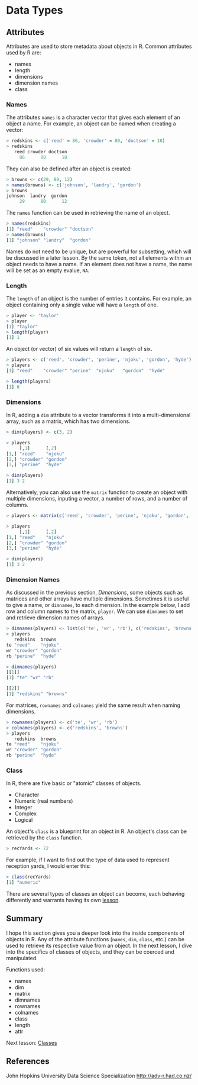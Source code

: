 # Data Types

## Attributes
Attributes are used to store metadata about objects in R. Common attributes used by R are:
* names
* length
* dimensions
* dimension names
* class

### Names
The attributes `names` is a character vector that gives each element of an object a name. For example, an object can be named when creating a vector:
```r
> redskins <- c('reed' = 86, 'crowder' = 80, 'doctson' = 18)
> redskins
   reed crowder doctson 
     86      80      18 
```
They can also be defined after an object is created:
```r
> browns <- c(29, 80, 12)
> names(browns) <- c('johnson', 'landry', 'gordon')
> browns
johnson  landry  gordon 
     29      80      12
```
The `names` function can be used in retrieving the name of an object.
```r
> names(redskins)
[1] "reed"    "crowder" "doctson"
> names(browns)
[1] "johnson" "landry"  "gordon" 
```
Names do not need to be unique, but are powerful for subsetting, which will be discussed in a later lesson. By the same token, not all elements within an object needs to have a name. If an element does not have a name, the name will be set as an empty evalue, `NA`. 

### Length
The `length` of an object is the number of entries it contains. For example, an object containing only a single value will have a `length` of one.
```r
> player <- 'taylor'
> player
[1] "taylor"
> length(player)
[1] 1
```
An object (or vector) of six values will return a `length` of six.
```r
> players <- c('reed', 'crowder', 'perine', 'njoku', 'gordon', 'hyde')
> players
[1] "reed"    "crowder" "perine"  "njoku"   "gordon"  "hyde"

> length(players)
[1] 6
```

### Dimensions
In R, adding a `dim` attribute to a vector transforms it into a multi-dimensional array, such as a matrix, which has two dimensions. 
```r
> dim(players) <- c(3, 2)

> players
     [,1]      [,2]    
[1,] "reed"    "njoku" 
[2,] "crowder" "gordon"
[3,] "perine"  "hyde"  

> dim(players)
[1] 3 2
```
Alternatively, you can also use the `matrix` function to create an object with multiple dimensions, inputing a vector, a number of rows, and a number of columns.
```r
> players <- matrix(c('reed', 'crowder', 'perine', 'njoku', 'gordon', 'hyde'), nrow = 3, ncol = 2)

> players
     [,1]      [,2]    
[1,] "reed"    "njoku" 
[2,] "crowder" "gordon"
[3,] "perine"  "hyde" 

> dim(players)
[1] 3 2
```

### Dimension Names
As discussed in the previous section, *Dimensions*, some objects such as matrices and other arrays have multiple dimensions. Sometimes it is useful to give a name, or `dimnames`, to each dimension. In the example below, I add row and column names to the matrix, `player`. We can use `dimnames` to set and retrieve dimension names of arrays.
```r
> dimnames(players) <- list(c('te', 'wr', 'rb'), c('redskins', 'browns'))
> players
   redskins  browns  
te "reed"    "njoku" 
wr "crowder" "gordon"
rb "perine"  "hyde" 

> dimnames(players)
[[1]]
[1] "te" "wr" "rb"

[[2]]
[1] "redskins" "browns"  
```
For matrices, `rownames` and `colnames` yield the same result when naming dimensions.
```r
> rownames(players) <- c('te', 'wr', 'rb')
> colnames(players) <- c('redskins', 'browns')
> players
   redskins  browns  
te "reed"    "njoku" 
wr "crowder" "gordon"
rb "perine"  "hyde" 
```

### Class
In R, there are five basic or "atomic" classes of objects. 
* Character
* Numeric (real numbers)
* Integer
* Complex
* Logical

An object's `class` is a blueprint for an object in R. An object's class can be retrieved by the `class` function.
```r
> recYards <- 72
```
For example, if I want to find out the type of data used to represent reception yards, I would enter this:
```r
> class(recYards)
[1] "numeric"
```
There are several types of classes an object can become, each behaving differently and warrants having its own [lesson](https://github.com/stowingJunK/r-for-fantasy-football/blob/master/ffball/01_data_types/lesson_03_classes.md).

## Summary
I hope this section gives you a deeper look into the inside components of objects in R. Any of the attribute functions (`names`, `dim`, `class`, etc.) can be used to retrieve its respective value from an object. In the next lesson, I dive into the specifics of classes of objects, and they can be coerced and manipulated.

Functions used:
* names
* dim
* matrix
* dimnames
* rownames
* colnames
* class
* length
* attr

Next lesson: [Classes](https://github.com/stowingJunK/r-for-fantasy-football/blob/master/ffball/01_data_types/lesson_03_classes.md)

## References
John Hopkins University Data Science Specialization
http://adv-r.had.co.nz/
